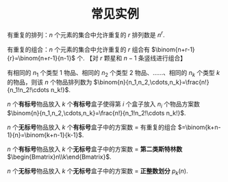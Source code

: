 <h1 style="text-align:center"> 常见实例 </h1>



有重复的排列：$n$ 个元素的集合中允许重复的 $r$ 排列数是 $n^r$. 

有重复的组合：$n$ 个元素的集合中允许重复的 $r$ 组合有 $\binom{n+r-1}{r}=\binom{n+r-1}{n-1}$ 个. 【对 $r$ 颗星和 $n-1$ 条竖线进行组合】

有相同的 $n_1$ 个类型 $1$ 物品、相同的 $n_2$ 个类型 $2$ 物品、……、相同的 $n_k$ 个类型 $k$ 的物品，则该 $n$ 个物品排列数为 $\binom{n}{n_1,n_2,\cdots,n_k}=\frac{n!}{n_1!n_2!\cdots n_k!}$. 

$n$ 个**有标号**物品放入 $k$ 个**有标号**盒子使得第 $i$ 个盒子放入 $n_i$ 个物品方案数 $\binom{n}{n_1,n_2,\cdots,n_k}=\frac{n!}{n_1!n_2!\cdots n_k!}$. 

$n$ 个**无标号**物品放入 $k$ 个**有标号**盒子中的方案数 $=$ 有重复的组合 $=\binom{k+n-1}{n}=\binom{k+n-1}{k-1}$. 

$n$ 个**有标号**物品放入 $k$ 个**无标号**盒子中的方案数 $=$ **第二类斯特林数** $\begin{Bmatrix}n\\k\end{Bmatrix}$. 

$n$ 个**无标号**物品放入 $k$ 个**无标号**盒子中的方案数 $=$ **正整数划分** $p_k(n)$. 

